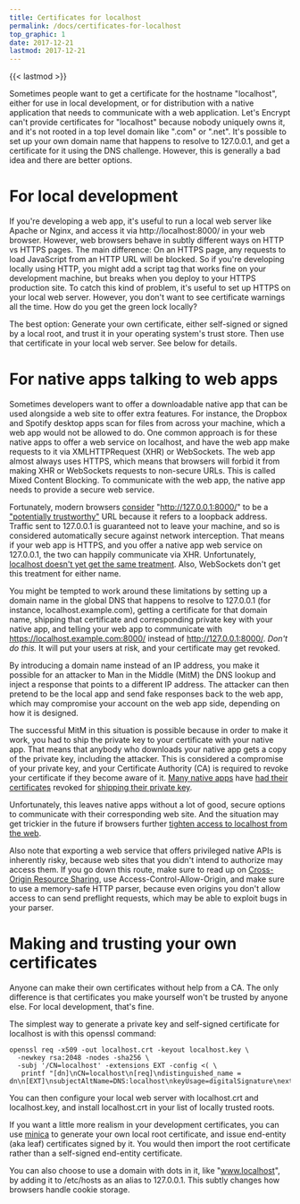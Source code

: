 ```yaml
---
title: Certificates for localhost
permalink: /docs/certificates-for-localhost
top_graphic: 1
date: 2017-12-21
lastmod: 2017-12-21
---
```


{{< lastmod >}}

Sometimes people want to get a certificate for the hostname "localhost", either
for use in local development, or for distribution with a native application that
needs to communicate with a web application. Let's Encrypt can't provide
certificates for "localhost" because nobody uniquely owns it, and it's not
rooted in a top level domain like ".com" or ".net". It's possible to
set up your own domain name that happens to resolve to 127.0.0.1, and get a
certificate for it using the DNS challenge. However, this is generally a bad
idea and there are better options.

# For local development

If you're developing a web app, it's useful to run a local web server like
Apache or Nginx, and access it via http://localhost:8000/ in your web browser.
However, web browsers behave in subtly different ways on HTTP vs HTTPS pages.
The main difference: On an HTTPS page, any requests to load JavaScript from an
HTTP URL will be blocked. So if you're developing locally using HTTP, you might
add a script tag that works fine on your development machine, but breaks when
you deploy to your HTTPS production site. To catch this kind of problem, it's
useful to set up HTTPS on your local web server. However, you don't want to see
certificate warnings all the time. How do you get the green lock locally?

The best option: Generate your own certificate, either self-signed or signed by
a local root, and trust it in your operating system's trust store. Then use that
certificate in your local web server. See below for details.

# For native apps talking to web apps

Sometimes developers want to offer a downloadable native app that can be
used alongside a web site to offer extra features. For instance, the Dropbox
and Spotify desktop apps scan for files from across your machine, which a
web app would not be allowed to do. One common approach is for these native
apps to offer a web service on localhost, and have the web app make requests
to it via XMLHTTPRequest (XHR) or WebSockets. The web app almost always uses HTTPS, which
means that browsers will forbid it from making XHR or WebSockets requests
to non-secure URLs. This is called Mixed Content Blocking. To communicate with
the web app, the native app needs to provide a secure web service.

Fortunately, modern browsers [consider][mcb-localhost] "http://127.0.0.1:8000/" to be a
["potentially trustworthy"][secure-contexts]
URL because it refers to a loopback address. Traffic sent to 127.0.0.1 is guaranteed
not to leave your machine, and so is considered automatically secure against
network interception. That means if your web app is HTTPS, and you offer a
native app web service on 127.0.0.1, the two can happily communicate via XHR.
Unfortunately, [localhost doesn't yet get the same treatment][let-localhost].
Also, WebSockets don't get this treatment for either name.

You might be tempted to work around these limitations by setting up
a domain name in the global DNS that happens to resolve to 127.0.0.1
(for instance, localhost.example.com), getting a certificate for that
domain name, shipping that certificate and corresponding private key
with your native app, and telling your web app to
communicate with https://localhost.example.com:8000/ instead of http://127.0.0.1:8000/.
*Don't do this.* It will put your users at risk, and your certificate may get revoked.

By introducing a domain name instead of an IP address, you make it possible for
an attacker to Man in the Middle (MitM) the DNS lookup and inject a response that
points to a different IP address. The attacker can then pretend to be the local
app and send fake responses back to the web app, which may compromise your
account on the web app side, depending on how it is designed.

The successful MitM in this situation is possible because in order to make it
work, you had to ship the private key to your certificate with your native app.
That means that anybody who downloads your native app gets a copy of
the private key, including the attacker. This is considered a compromise of your
private key, and your Certificate Authority (CA) is required to revoke your
certificate if they become aware of it. [Many native apps][mdsp1] have [had their
certificates][mdsp2] revoked for [shipping their private key][mdsp3].

Unfortunately, this leaves native apps without a lot of good, secure options to
communicate with their corresponding web site. And the situation may get
trickier in the future if browsers further [tighten access to localhost from the
web][tighten-access].

Also note that exporting a web service that offers privileged native APIs is
inherently risky, because web sites that you didn't intend to authorize may
access them. If you go down this route, make sure to read up on [Cross-Origin
Resource Sharing][cors], use Access-Control-Allow-Origin, and make sure to use a
memory-safe HTTP parser, because even origins you don't allow access to can send
preflight requests, which may be able to exploit bugs in your parser.

# Making and trusting your own certificates

Anyone can make their own certificates without help from a CA. The only
difference is that certificates you make yourself won't be trusted by anyone
else. For local development, that's fine.

The simplest way to generate a private key and self-signed certificate for
localhost is with this openssl command:

    openssl req -x509 -out localhost.crt -keyout localhost.key \
      -newkey rsa:2048 -nodes -sha256 \
      -subj '/CN=localhost' -extensions EXT -config <( \
       printf "[dn]\nCN=localhost\n[req]\ndistinguished_name = dn\n[EXT]\nsubjectAltName=DNS:localhost\nkeyUsage=digitalSignature\nextendedKeyUsage=serverAuth")

You can then configure your local web server with localhost.crt and
localhost.key, and install localhost.crt in your list of locally trusted roots.

If you want a little more realism in your development certificates, you can use
[minica][minica] to generate your own local root certificate, and issue
end-entity (aka leaf) certificates signed by it. You would then import the root
certificate rather than a self-signed end-entity certificate.

You can also choose to use a domain with dots in it, like "www.localhost", by
adding it to /etc/hosts as an alias to 127.0.0.1. This subtly changes how
browsers handle cookie storage.

[mcb-localhost]: https://bugs.chromium.org/p/chromium/issues/detail?id=607878
[secure-contexts]: https://www.w3.org/TR/secure-contexts/#is-origin-trustworthy
[let-localhost]: https://tools.ietf.org/html/draft-ietf-dnsop-let-localhost-be-localhost-02
[mdsp1]: https://groups.google.com/d/msg/mozilla.dev.security.policy/eV89JXcsBC0/wsj5zpbbAQAJ
[mdsp2]: https://groups.google.com/d/msg/mozilla.dev.security.policy/T6emeoE-lCU/-k-A2dEdAQAJ
[mdsp3]: https://groups.google.com/d/msg/mozilla.dev.security.policy/pk039T_wPrI/tGnFDFTnCQAJ
[tighten-access]: https://bugs.chromium.org/p/chromium/issues/detail?id=378566
[minica]: https://github.com/jsha/minica
[cors]: https://developer.mozilla.org/en-US/docs/Web/HTTP/CORS
